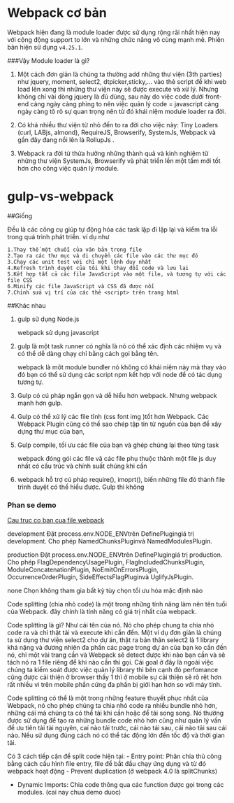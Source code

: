# Webpack cơ bản
Webpack hiện đang là module loader được sử dụng rộng rãi nhất hiện nay với cộng động support to lớn và những chức năng vô cùng mạnh mẽ. Phiên bản hiện sử dụng  `v4.25.1`.

###Vậy Module loader là gì?

 1. Một cách đơn giản là chúng ta thường add những thư viện (3th parties) như jquery, moment, select2, dtpicker,sticky,... vào thẻ script để khi web load lên xong thì những thư viện này sẽ được execute và xử lý. Nhưng không  chỉ vài dòng jquery là đủ dùng, sau này do việc code dưới front-end càng ngày càng phìng to nên việc quản lý code = javascript càng ngày càng tõ rõ sự quan trọng nên từ đó khái niệm module loader ra đời.

 2. Có khá nhiều thư viện từ nhỏ đến to ra đời cho việc này: Tiny Loaders (curl, LABjs, almond), RequireJS, Browserify, SystemJs, Webpack và gần đây đang nổi lên là RollupJs .

 3. Webpack ra đời từ thừa hưởng những thành quả và kinh nghiệm từ những thư viện SystemJs, Browserify  và phát triển lền một tầm mới tốt hơn cho công việc quản lý module.

# gulp-vs-webpack

##Giống 

Đều là các công cụ giúp tự động hóa các task  lặp đi lặp lại và kiểm tra lỗi trong quá trình phát triển. ví dụ như

    1.Thay thế một chuỗi của văn bản trong file
    2.Tạo ra các thư mục và di chuyển các file vào các thư mục đó
    3.Chạy các unit test với chỉ một lệnh duy nhất
    4.Refresh trình duyệt của tôi khi thay đổi code và lưu lại
    5.Kết hợp tất cả các file JavaScript vào một file, và tương tự với các file CSS
    6.Minify các file JavaScript và CSS đã được nối
    7.Chỉnh sửa vị trí của các thẻ <script> trên trang html
    
##Khác nhau 
1. gulp sử dụng Node.js

    webpack sử dụng javascript
2. gulp là một task runner có nghĩa là nó có thể xác định các nhiệm vụ và có thể dễ dàng chạy chỉ bằng cách gọi bằng tên.
 
   webpack là môt module bundler nó không có khái niệm này mà thay vào đó bạn có thể sử dụng các script npm kết hợp với node để có tác dụng tương tự. 

3. Gulp có cú pháp ngắn gọn và dễ hiểu hơn webpack. Nhưng webpack mạnh hơn gulp.

4. Gulp có thể xử lý các file tĩnh (css font img )tốt hơn Webpack. Các  Webpack Plugin cũng có thể sao chép tập tin từ nguồn của bạn để xây dựng thư mục của bạn,

5. Gulp compile, tối ưu các file của bạn và ghép chúng lại theo từng task

    webpack đóng gói các file vã các file phụ thuộc thành một file js duy nhất có cấu trúc và chính suất chúng khi cần
    
6. webpack hỗ trợ cú pháp require(), imoprt(), biến những file đó thành file trình duyệt có thể hiểu được. Gulp thì không




### Phan se demo

[Cau truc co ban cua file webpack](https://webpack.js.org/configuration/)

development        Đặt process.env.NODE_ENVtrên DefinePlugingiá trị development. Cho phép NamedChunksPluginvà NamedModulesPlugin.




production     Đặt process.env.NODE_ENVtrên DefinePlugingiá trị production. Cho phép FlagDependencyUsagePlugin, FlagIncludedChunksPlugin, ModuleConcatenationPlugin, NoEmitOnErrorsPlugin, OccurrenceOrderPlugin, SideEffectsFlagPluginvà UglifyJsPlugin.



none   Chọn không tham gia bất kỳ tùy chọn tối ưu hóa mặc định nào

















Code splitting (chia nhỏ code) là một trong những tính năng làm nên tên tuổi của Webpack. đây chính là tính năng có giá trị nhất của webpack.

Code splitting là gì?
Như cái tên của nó. Nó cho phép chung ta chia nhỏ code ra và chỉ thật tải và execute khi cần đến. Một ví dụ đơn giản là chúng ta sử dụng thư viện select2 cho dự án, thật ra bản thân select2 là 1 library khá nặng và đương nhiên đa phần các page trong dự án của bạn ko cần đến nó, chỉ một vài trang cần và Webpack sẽ detect được khi nào bạn cần và sẽ tách nó ra 1 file riêng để khi nào cần thì gọi. Cái goal ở đây là ngoài việc chúng ta kiếm soát được việc quản lý library thì bên cạnh đó perfomance cũng được cải thiện ở browser thấy 1 thì ở mobile sự cải thiện sẽ rõ rệt hơn rất nhiều vì trên mobile phần cứng đa phần bị giới hạn hơn so với máy tính.


Code splitting có thể là một trong những feature thuyết phục nhất của Webpack, nó cho phép chúng ta chia nhỏ code ra nhiều bundle nhỏ hơn, những cái mà chúng ta có thể tải khi cần hoặc để tải song song. Nó thường được sử dụng để tạo ra những bundle code nhỏ hơn cũng như quản lý vấn đề ưu tiên tải tài nguyên, caí nào tải trước, cái nào tải sau, cái nào tải sau cái nào. Nếu sử dụng đúng cách nó có thể tác động lớn đến tốc độ và thời gian tải.

Có 3 cách tiếp cận để split code hiện tại: - Entry point: Phân chia thủ công bằng cách cấu hình file entry, file để bắt đầu chạy ứng dụng và từ đó webpack hoạt động - Prevent duplication (ở webpack 4.0 là splitChunks)


- Dynamic Imports: Chia code thông qua các function được gọi trong các modules. (cai nay chua demo duoc)
